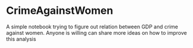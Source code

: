 # CrimeAgainstWomen
A simple notebook trying to figure out relation between GDP and crime against women. Anyone is willing can share more ideas on how to improve this analysis
